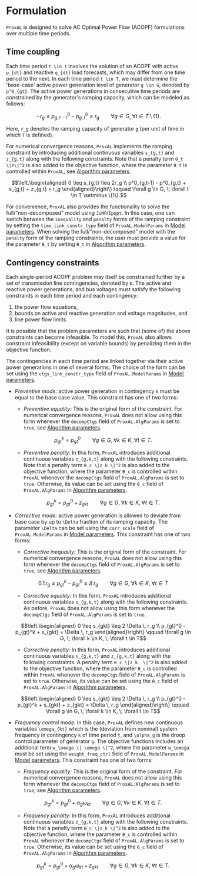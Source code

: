 # Formulation
`ProxAL` is designed to solve AC Optimal Power Flow (ACOPF) formulations over multiple time periods. 


## Time coupling

Each time period ``t \in T`` involves the solution of an ACOPF with active ``p_{dt}`` and reactive ``q_{dt}`` load forecasts, which may differ from one time period to the next. In each time period ``t \in T``, we must determine the 'base-case' active power generation level of generator ``g \in G``, denoted by ``p^0_{gt}``. The active power generations in consecutive time periods are constrained by the generator's ramping capacity, which can be modeled as follows:
```math
-r_g \leq p^0_{g,t-1} - p^0_{g,t} \leq r_g \qquad \forall g \in G, \; \forall t \in T \setminus \{1\}.
```

Here, ``r_g`` denotes the ramping capacity of generator ``g`` (per unit of time in which ``T`` is defined).

For numerical convergence reasons, `ProxAL` implements the ramping constraint by introducing additional continuous variables ``s_{g,t}`` and ``z_{g,t}`` along with the following constraints. Note that a penalty term ``θ_t \|z\|^2`` is also added to the objective function, where the parameter ``θ_t`` is controlled within `ProxAL`, see [Algorithm parameters](@ref).
```math
\left.\begin{aligned}
    0 \leq s_{g,t} \leq 2r_g  \\
    p^0_{g,t-1} - p^0_{g,t} + s_{g,t} + z_{g,t} = r_g
\end{aligned}\right\} \qquad \forall g \in G, \; \forall t \in T \setminus \{1\}.
```

For convenience, `ProxAL` also provides the functionality to solve the full/"non-decomposed" model using `JuMP`/`Ipopt`. In this case, one can switch between the `inequality` and `penalty` forms of the ramping constraint by setting the `time_link_constr_type` field of `ProxAL.ModelParams` in [Model parameters](@ref). When solving the full/"non-decomposed" model with the `penalty` form of the ramping constraints, the user must provide a value for the parameter ``θ_t`` by setting `θ_t` in [Algorithm parameters](@ref).

## Contingency constraints

Each single-period ACOPF problem may itself be constrained further by a set of transmission line contingencies, denoted by ``K``. The active and reactive power generations, and bus voltages must satisfy the following constraints in each time period and each contingency:
1. the power flow equations, 
2. bounds on active and reactive generation and voltage magnitudes, and 
3. line power flow limits.

It is possible that the problem parameters are such that (some of) the above constraints can become infeasible. To model this, `ProxAL` also allows constraint infeasibility (except on variable bounds) by penalizing them in the objective function.

The contingencies in each time period are linked together via their active power generations in one of several forms. The choice of the form can be set using the `ctgs_link_constr_type` field of `ProxAL.ModelParams` in [Model parameters](@ref).

* _Preventive mode:_ active power generation in contingency ``k`` must be equal to the base case value. This constraint has one of two forms:  

    * _Preventive equality:_ This is the original form of the constraint. For numerical convergence reasons, `ProxAL` does not allow using this form whenever the `decompCtgs` field of `ProxAL.AlgParams` is set to `true`,  see [Algorithm parameters](@ref).
  ```math
  p_{gt}^k = p_{gt}^0 \qquad \forall g \in G, \; \forall k \in K, \; \forall t \in T.
  ```   
  
    * _Preventive penalty:_ In this form, `ProxAL` introduces additional continuous variables ``z_{g,k,t}`` along with the following constraints. Note that a penalty term ``θ_c \|z_k \|^2`` is also added to the objective function, where the parameter ``θ_c`` is controlled within `ProxAL` whenever the `decompCtgs` field of `ProxAL.AlgParams` is set to `true`. Otherwise, its value can be set using the `θ_c` field of `ProxAL.AlgParams` in [Algorithm parameters](@ref).
  ```math
  p_{gt}^k = p_{gt}^0 + z_{gkt} \qquad \forall g \in G, \; \forall k \in K, \; \forall t \in T.
  ```

* _Corrective mode:_ active power generation is allowed to deviate from base case by up to ``\Delta`` fraction of its ramping capacity. The parameter ``\Delta`` can be set using the `corr_scale` field of `ProxAL.ModelParams` in [Model parameters](@ref). This constraint has one of two forms:   

    * _Corrective inequality:_ This is the original form of the constraint. For numerical convergence reasons, `ProxAL` does not allow using this form whenever the `decompCtgs` field of `ProxAL.AlgParams` is set to `true`, see [Algorithm parameters](@ref).
  ```math
  0.1\, r_g \leq p_{gt}^k - p_{gt}^0 \leq \Delta \, r_g \qquad \forall g \in G, \; \forall k \in K, \; \forall t \in T
  ```   

    * _Corrective equality:_ In this form, `ProxAL` introduces additional continuous variables ``s_{g,k,t}`` along with the following constraints. As before, `ProxAL` does not allow using this form whenever the `decompCtgs` field of `ProxAL.AlgParams` is set to `true`.
  ```math
  \left.\begin{aligned}
    0 \leq s_{gkt} \leq 2 \Delta \, r_g  \\
    p_{gt}^0 - p_{gt}^k + s_{gkt} = \Delta \, r_g 
    \end{aligned}\right\} \qquad \forall g \in G, \; \forall k \in K, \; \forall t \in T
  ```   

    * _Corrective penalty:_ In this form, `ProxAL` introduces additional continuous variables ``s_{g,k,t}`` and ``z_{g,k,t}`` along with the following constraints. A penalty term ``θ_c \|z_k  \|^2`` is also added to the objective function, where the parameter ``θ_c`` is controlled within `ProxAL` whenever the `decompCtgs` field of `ProxAL.AlgParams` is set to `true`. Otherwise, its value can be set using the `θ_c` field of `ProxAL.AlgParams` in [Algorithm parameters](@ref).
  ```math
  \left.\begin{aligned}
      0 \leq s_{gkt} \leq 2 \Delta \, r_g  \\
      p_{gt}^0 - p_{gt}^k + s_{gkt} + z_{gkt} = \Delta \, r_g
  \end{aligned}\right\} \qquad \forall g \in G, \; \forall k \in K, \; \forall t \in T
  ```

* _Frequency control mode:_ In this case, `ProxAL` defines new continuous variables ``\omega_{kt}`` which is the (deviation from nominal) system frequency in contingency ``k`` of time period ``t``, and ``\alpha_g`` is the droop control parameter of generator ``g``. The objective functions includes an additional term ``w_\omega \| \omega \|^2``, where the parameter ``w_\omega`` must be set using the `weight_freq_ctrl` field of `ProxAL.ModelParams` in [Model parameters](@ref). This constraint has one of two forms:  

    * _Frequency equality:_ This is the original form of the constraint. For numerical convergence reasons, `ProxAL` does not allow using this form whenever the `decompCtgs` field of `ProxAL.AlgParams` is set to `true`,  see [Algorithm parameters](@ref).
  ```math
  p_{gt}^k = p_{gt}^0 + \alpha_g \omega_{kt} \qquad \forall g \in G, \; \forall k \in K, \; \forall t \in T.
  ```
  
    * _Frequency penalty:_ In this form, `ProxAL` introduces additional continuous variables ``z_{g,k,t}`` along with the following constraints. Note that a penalty term ``θ_c \|z_k \|^2`` is also added to the objective function, where the parameter ``θ_c`` is controlled within `ProxAL` whenever the `decompCtgs` field of `ProxAL.AlgParams` is set to `true`. Otherwise, its value can be set using the `θ_c` field of `ProxAL.AlgParams` in [Algorithm parameters](@ref).
  ```math
  p_{gt}^k = p_{gt}^0 + \alpha_g \omega_{kt} + z_{gkt} \qquad \forall g \in G, \; \forall k \in K, \; \forall t \in T.
  ```
